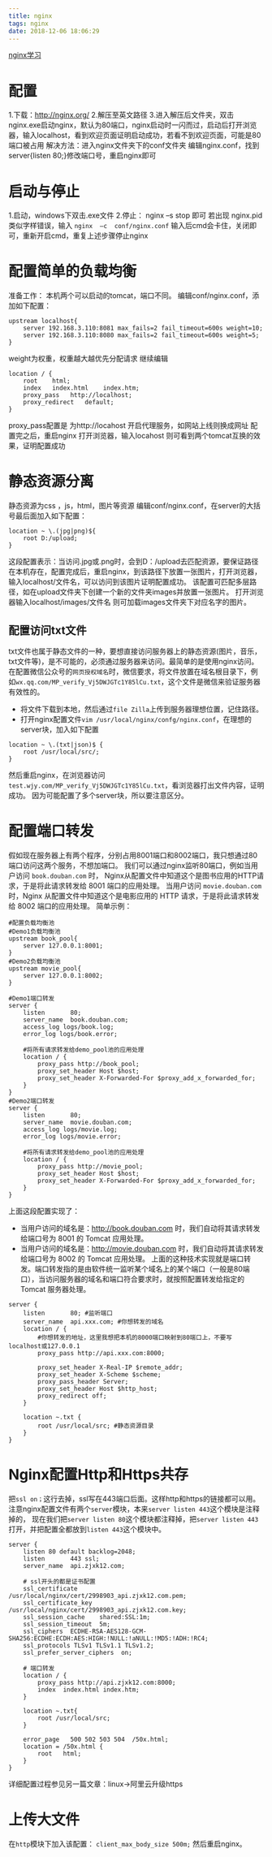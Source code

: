 ```yaml
---
title: nginx
tags: nginx
date: 2018-12-06 18:06:29
---
```


[nginx学习](https://www.cnblogs.com/knowledgesea/p/5175711.html)

# 配置
1.下载：http://nginx.org/
2.解压至英文路径
3.进入解压后文件夹，双击nginx.exe启动nginx，默认为80端口，nginx启动时一闪而过，启动后打开浏览器，输入localhost，看到欢迎页面证明启动成功，若看不到欢迎页面，可能是80端口被占用
解决方法：进入nginx文件夹下的conf文件夹
编辑nginx.conf，找到server{listen   80;}修改端口号，重启nginx即可

# 启动与停止
1.启动，windows下双击.exe文件
2.停止： nginx  –s  stop 即可
若出现  nginx.pid 类似字样错误，输入
`nginx  –c  conf/nginx.conf`
输入后cmd会卡住，关闭即可，重新开启cmd，重复上述步骤停止nginx

# 配置简单的负载均衡
准备工作：
本机两个可以启动的tomcat，端口不同。
编辑conf/nginx.conf，添加如下配置：
```
upstream localhost{
    server 192.168.3.110:8081 max_fails=2 fail_timeout=600s weight=10;
    server 192.168.3.110:8080 max_fails=2 fail_timeout=600s weight=5;
}
```
weight为权重，权重越大越优先分配请求
继续编辑
```
location / {
    root    html;
    index   index.html    index.htm;
    proxy_pass   http://localhost;
    proxy_redirect   default;
}
```
proxy_pass配置是 为http://locahost 开启代理服务，如网站上线则换成网址
配置完之后，重启nginx
打开浏览器，输入locahost 则可看到两个tomcat互换的效果，证明配置成功

# 静态资源分离
静态资源为css ，js，html，图片等资源
编辑conf/nginx.conf，在server的大括号最后面加入如下配置：
```
location ~ \.(jpg|png)${
    root D:/upload;
}
```
这段配置表示：当访问.jpg或.png时，会到D：/upload去匹配资源，要保证路径在本机存在，配置完成后，重启nginx，到该路径下放置一张图片，打开浏览器，输入localhost/文件名，可以访问到该图片证明配置成功。
该配置可匹配多层路径，如在upload文件夹下创建一个新的文件夹images并放置一张图片。
打开浏览器输入localhost/images/文件名  则可加载images文件夹下对应名字的图片。

## 配置访问txt文件
txt文件也属于静态文件的一种，要想直接访问服务器上的静态资源(图片，音乐，txt文件等)，是不可能的，必须通过服务器来访问。最简单的是使用nginx访问。
在配置微信公众号的`网页授权域名`时，微信要求，将文件放置在域名根目录下，例如`wx.qq.com/MP_verify_Vj5DWJGTc1Y85lCu.txt`，这个文件是微信来验证服务器有效性的。
- 将文件下载到本地，然后通过`file Zilla`上传到服务器理想位置，记住路径。
- 打开nginx配置文件`vim /usr/local/nginx/confg/nginx.conf`，在理想的server块，加入如下配置
```
location ~ \.(txt|json)$ {
	root /usr/local/src/;
}
```
然后重启nginx，在浏览器访问`test.wjy.com/MP_verify_Vj5DWJGTc1Y85lCu.txt`，看浏览器打出文件内容，证明成功。
因为可能配置了多个server块，所以要注意区分。

# 配置端口转发
假如现在服务器上有两个程序，分别占用8001端口和8002端口，我只想通过80端口访问这两个服务，不想加端口。
我们可以通过nginx监听80端口，例如当用户访问 `book.douban.com` 时，
Nginx从配置文件中知道这个是图书应用的HTTP请求，于是将此请求转发给 8001 端口的应用处理。
当用户访问 `movie.douban.com` 时，Nginx 从配置文件中知道这个是电影应用的 HTTP 请求，于是将此请求转发给 8002 端口的应用处理。
简单示例：
```
#配置负载均衡池
#Demo1负载均衡池
upstream book_pool{
    server 127.0.0.1:8001;
}
#Demo2负载均衡池
upstream movie_pool{
    server 127.0.0.1:8002;
}

#Demo1端口转发
server {
    listen       80;
    server_name  book.douban.com;
    access_log logs/book.log;
    error_log logs/book.error;
    
    #将所有请求转发给demo_pool池的应用处理
    location / {
        proxy_pass http://book_pool;
        proxy_set_header Host $host;
        proxy_set_header X-Forwarded-For $proxy_add_x_forwarded_for;
    }
}
#Demo2端口转发
server {
    listen       80;
    server_name  movie.douban.com;
    access_log logs/movie.log;
    error_log logs/movie.error;
    
    #将所有请求转发给demo_pool池的应用处理
    location / {
        proxy_pass http://movie_pool;
        proxy_set_header Host $host;
        proxy_set_header X-Forwarded-For $proxy_add_x_forwarded_for;
    }
}
```
上面这段配置实现了：
- 当用户访问的域名是：http://book.douban.com 时，我们自动将其请求转发给端口号为 8001 的 Tomcat 应用处理。
- 当用户访问的域名是：http://movie.douban.com 时，我们自动将其请求转发给端口号为 8002 的 Tomcat 应用处理。
上面的这种技术实现就是端口转发。端口转发指的是由软件统一监听某个域名上的某个端口（一般是80端口），当访问服务器的域名和端口符合要求时，就按照配置转发给指定的 Tomcat 服务器处理。

```
server {
	listen       80; #监听端口
	server_name  api.xxx.com; #你想转发的域名
	location / {
	    #你想转发的地址，这里我想把本机的8000端口映射到80端口上，不要写localhost或127.0.0.1
		proxy_pass http://api.xxx.com:8000;
		
		proxy_set_header X-Real-IP $remote_addr;
		proxy_set_header X-Scheme $scheme;
		proxy_pass_header Server;
		proxy_set_header Host $http_host;
		proxy_redirect off;
	}

	location ~.txt {
		root /usr/local/src; #静态资源目录
	}
}
```

# Nginx配置Http和Https共存
把`ssl on；`这行去掉，ssl写在443端口后面。这样http和https的链接都可以用。
注意nginx配置文件有两个`server`模块，本来`server listen 443`这个模块是注释掉的，
现在我们把`server listen 80`这个模块都注释掉，把`server listen 443`打开，并把配置全都放到`listen 443`这个模块中。
```
server {
	listen 80 default backlog=2048;
	listen       443 ssl;
	server_name  api.zjxk12.com;

	# ssl开头的都是证书配置
	ssl_certificate      /usr/local/nginx/cert/2998903_api.zjxk12.com.pem;
	ssl_certificate_key  /usr/local/nginx/cert/2998903_api.zjxk12.com.key;
	ssl_session_cache    shared:SSL:1m;
	ssl_session_timeout  5m;
	ssl_ciphers  ECDHE-RSA-AES128-GCM-SHA256:ECDHE:ECDH:AES:HIGH:!NULL:!aNULL:!MD5:!ADH:!RC4;
	ssl_protocols TLSv1 TLSv1.1 TLSv1.2;
	ssl_prefer_server_ciphers  on;

	# 端口转发
	location / {
		proxy_pass http://api.zjxk12.com:8000;
		index  index.html index.htm;
	}

	location ~.txt{
		root /usr/local/src;
	}

	error_page   500 502 503 504  /50x.html;
	location = /50x.html {
		root   html;
	}
}
```
详细配置过程参见另一篇文章：linux->阿里云升级https

# 上传大文件
在`http`模块下加入该配置：
`client_max_body_size 500m;`
然后重启nginx。
